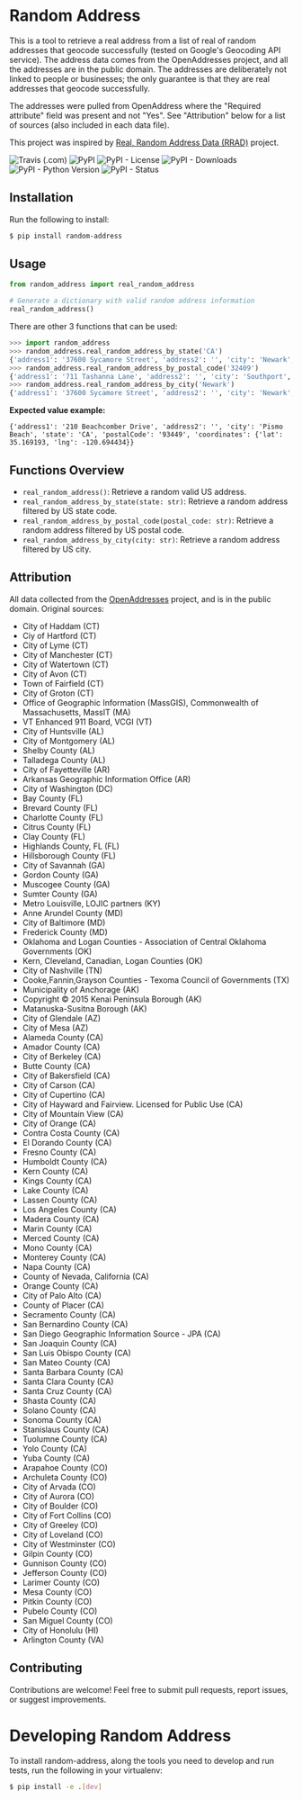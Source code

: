 # Random Address

This is a tool to retrieve a real address from a list of real of random addresses that geocode successfully (tested on Google's Geocoding API service). The address data comes from the OpenAddresses project, and all the addresses are in the public domain. The addresses are deliberately not linked to people or businesses; the only guarantee is that they are real addresses that geocode successfully.

The addresses were pulled from OpenAddress where the "Required attribute" field was present and not "Yes". See "Attribution" below for a list of sources (also included in each data file).

This project was inspired by [Real, Random Address Data (RRAD)](https://github.com/EthanRBrown/rrad) project.

![Travis (.com)](https://img.shields.io/travis/com/neosergio/random-address)
![PyPI](https://img.shields.io/pypi/v/random-address)
![PyPI - License](https://img.shields.io/pypi/l/random-address)
![PyPI - Downloads](https://img.shields.io/pypi/dm/random-address)
![PyPI - Python Version](https://img.shields.io/pypi/pyversions/random-address)
![PyPI - Status](https://img.shields.io/pypi/status/random-address)


## Installation

Run the following to install:

```bash
$ pip install random-address
```

## Usage

```python
from random_address import real_random_address

# Generate a dictionary with valid random address information
real_random_address()
```

There are other 3 functions that can be used:
```python
>>> import random_address
>>> random_address.real_random_address_by_state('CA')
{'address1': '37600 Sycamore Street', 'address2': '', 'city': 'Newark', 'state': 'CA', 'postalCode': '94560', 'coordinates': {'lat': 37.5261943, 'lng': -122.0304698}}
>>> random_address.real_random_address_by_postal_code('32409')
{'address1': '711 Tashanna Lane', 'address2': '', 'city': 'Southport', 'state': 'FL', 'postalCode': '32409', 'coordinates': {'lat': 30.41437699999999, 'lng': -85.676568}}
>>> random_address.real_random_address_by_city('Newark')
{'address1': '37600 Sycamore Street', 'address2': '', 'city': 'Newark', 'state': 'CA', 'postalCode': '94560', 'coordinates': {'lat': 37.5261943, 'lng': -122.0304698}}
```

**Expected value example:**

```
{'address1': '210 Beachcomber Drive', 'address2': '', 'city': 'Pismo Beach', 'state': 'CA', 'postalCode': '93449', 'coordinates': {'lat': 35.169193, 'lng': -120.694434}}
```

## Functions Overview

- `real_random_address()`: Retrieve a random valid US address.
- `real_random_address_by_state(state: str)`: Retrieve a random address filtered by US state code.
- `real_random_address_by_postal_code(postal_code: str)`: Retrieve a random address filtered by US postal code.
- `real_random_address_by_city(city: str)`: Retrieve a random address filtered by US city.

## Attribution

All data collected from the [OpenAddresses](https://openaddresses.io/) project, and is in the public domain.  Original sources:

* City of Haddam (CT)
* Ciy of Hartford (CT)
* City of Lyme (CT)
* City of Manchester (CT)
* City of Watertown (CT)
* City of Avon (CT)
* Town of Fairfield (CT)
* City of Groton (CT)
* Office of Geographic Information (MassGIS), Commonwealth of Massachusetts, MassIT (MA)
* VT Enhanced 911 Board, VCGI (VT)
* City of Huntsville (AL)
* City of Montgomery (AL)
* Shelby County (AL)
* Talladega County (AL)
* City of Fayetteville (AR)
* Arkansas Geographic Information Office (AR)
* City of Washington (DC)
* Bay County (FL)
* Brevard County (FL)
* Charlotte County (FL)
* Citrus County (FL)
* Clay County (FL)
* Highlands County, FL (FL)
* Hillsborough County (FL)
* City of Savannah (GA)
* Gordon County (GA)
* Muscogee County (GA)
* Sumter County (GA)
* Metro Louisville,  LOJIC partners (KY)
* Anne Arundel County (MD)
* City of Baltimore (MD)
* Frederick County (MD)
* Oklahoma and Logan Counties - Association of Central Oklahoma Governments (OK)
* Kern, Cleveland, Canadian, Logan Counties (OK)
* City of Nashville (TN)
* Cooke,Fannin,Grayson Counties - Texoma Council of Governments (TX)
* Municipality of Anchorage (AK)
* Copyright © 2015 Kenai Peninsula Borough (AK)
* Matanuska-Susitna Borough (AK)
* City of Glendale (AZ)
* City of Mesa (AZ)
* Alameda County (CA)
* Amador County (CA)
* City of Berkeley (CA)
* Butte County (CA)
* City of Bakersfield (CA)
* City of Carson (CA)
* City of Cupertino (CA)
* City of Hayward and Fairview. Licensed for Public Use (CA)
* City of Mountain View (CA)
* City of Orange (CA)
* Contra Costa County (CA)
* El Dorando County (CA)
* Fresno County (CA)
* Humboldt County (CA)
* Kern County (CA)
* Kings County (CA)
* Lake County (CA)
* Lassen County (CA)
* Los Angeles County (CA)
* Madera County (CA)
* Marin County (CA)
* Merced County (CA)
* Mono County (CA)
* Monterey County (CA)
* Napa County (CA)
* County of Nevada, California (CA)
* Orange County (CA)
* City of Palo Alto (CA)
* County of Placer (CA)
* Secramento County (CA)
* San Bernardino County (CA)
* San Diego Geographic Information Source - JPA (CA)
* San Joaquin County (CA)
* San Luis Obispo County (CA)
* San Mateo County (CA)
* Santa Barbara County (CA)
* Santa Clara County (CA)
* Santa Cruz County (CA)
* Shasta County (CA)
* Solano County (CA)
* Sonoma County (CA)
* Stanislaus County (CA)
* Tuolumne County (CA)
* Yolo County (CA)
* Yuba County (CA)
* Arapahoe County (CO)
* Archuleta County (CO)
* City of Arvada (CO)
* City of Aurora (CO)
* City of Boulder (CO)
* City of Fort Collins (CO)
* City of Greeley (CO)
* City of Loveland (CO)
* City of Westminster (CO)
* Gilpin County (CO)
* Gunnison County (CO)
* Jefferson County (CO)
* Larimer County (CO)
* Mesa County (CO)
* Pitkin County (CO)
* Pubelo County (CO)
* San Miguel County (CO)
* City of Honolulu (HI)
* Arlington County (VA)


## Contributing

Contributions are welcome! Feel free to submit pull requests, report issues, or suggest improvements.

# Developing Random Address

To install random-address, along the tools you need to develop and run tests, run the following in your virtualenv:

```bash
$ pip install -e .[dev]
```
